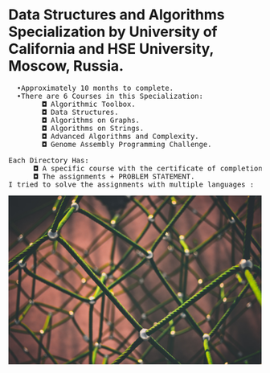 # Data Structures and Algorithms Specialization by University of California and HSE University, Moscow, Russia.
<pre>
  •Approximately 10 months to complete.
  •There are 6 Courses in this Specialization:
        ◘ Algorithmic Toolbox.
        ◘ Data Structures.
        ◘ Algorithms on Graphs.
        ◘ Algorithms on Strings.
        ◘ Advanced Algorithms and Complexity.
        ◘ Genome Assembly Programming Challenge.
  
Each Directory Has:
      ◘ A specific course with the certificate of completion.
      ◘ The assignments + PROBLEM STATEMENT.
I tried to solve the assignments with multiple languages :  C++, Python, Java
</pre>
![](graph.jpg)

